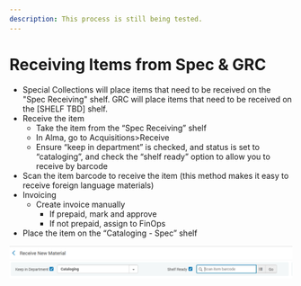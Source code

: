 ```yaml
---
description: This process is still being tested.
---
```


# Receiving Items from Spec & GRC

* Special Collections will place items that need to be received on the "Spec Receiving" shelf. GRC will place items that need to be received on the \[SHELF TBD] shelf.
* Receive the item
  * Take the item from the “Spec Receiving” shelf
  * In Alma, go to Acquisitions>Receive
  * Ensure “keep in department” is checked, and status is set to “cataloging”, and check the “shelf ready” option to allow you to receive by barcode
* Scan the item barcode to receive the item (this method makes it easy to receive foreign language materials)
* Invoicing
  * Create invoice manually
    * If prepaid, mark and approve
    * If not prepaid, assign to FinOps
* Place the item on the “Cataloging - Spec” shelf

![](<../../../.gitbook/assets/image (1) (2).png>)
